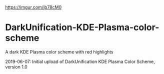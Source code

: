 https://imgur.com/jb78cM0

# DarkUnification-KDE-Plasma-color-scheme
A dark KDE Plasma color scheme with red highlights

2019-06-07: Initial upload of DarkUnification KDE Plasma Color Scheme, version 1.0
